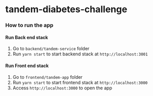 # tandem-diabetes-challenge

### How to run the app

#### Run Back end stack
1. Go to `backend/tandem-service` folder
2. Run `yarn start` to start backend stack at `http://localhost:3001`

#### Run Front end stack
1. Go to `frontend/tandem-app` folder
2. Run `yarn start` to start frontend stack at `http://localhost:3000`
3. Access `http://localhost:3000` to open the app